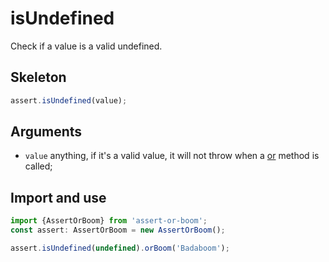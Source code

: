 # isUndefined

Check if a value is a valid undefined.

## Skeleton

```ts
assert.isUndefined(value);
```

## Arguments

- `value` anything, if it's a valid value, it will not throw when a [or](../or.md) method is called;

## Import and use

```ts
import {AssertOrBoom} from 'assert-or-boom';
const assert: AssertOrBoom = new AssertOrBoom();

assert.isUndefined(undefined).orBoom('Badaboom');
```

